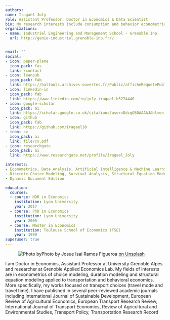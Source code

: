 ```yaml
---
authors:
name: Iragaël Joly
role: Assistant Professor, Doctor in Economics & Data Scientist
bio: My research interests include consumption and behavior econometric modelling applied to transport, food and innovative products. 
organizations:
- name: Industriel Engineering and Management School - Grenoble Inp
  url: http://genie-industriel.grenoble-inp.fr//


email: ""
social:
- icon: paper-plane
  icon_pack: fas
  link: /contact
- icon: leanpub
  icon_pack: fab
  link: https://haltools.archives-ouvertes.fr/Public/afficheRequetePubli.php?auteur_exp=iragael+joly&CB_ref_biblio=oui&langue=Anglais&tri_exp=annee_publi&tri_exp2=typdoc&tri_exp3=date_publi&ordre_aff=TA&Fen=Aff&css=../css/VisuOmbreVignettes.css
- icon: linkedin-in
  icon_pack: fab
  link: https://www.linkedin.com/in/joly-iragael-b5274440
- icon: google-scholar
  icon_pack: ai
  link: https://scholar.google.co.uk/citations?user=DdzqOB0AAAAJ&hl=en
- icon: github
  icon_pack: fab
  link: https://github.com/Iragael38
- icon: cv
  icon_pack: ai
  link: file/cv.pdf
- icon: researchgate
  icon_pack: ai
  link: https://www.researchgate.net/profile/Iragael_Joly

interests:
- Econometrics, Data Analysis, Artificial Intelligence & Machine Learning
- Discrete Choice Modeling, Survival Analysis, Structural Equation Modelling
- Dynamic Document Edition

education:
  courses:
  - course: HDR in Economics
    institution: Lyon University
    year: 2017
  - course: PhD in Economics
    institution: Lyon University
    year: 2005
  - course: Master in Economics
    institution: Toulouse School of Economics (TSE)
    year: 1999  
superuser: true
---
```




<figure class="kg-card kg-card-image kg-card-hascaption">
    <img src='/authors/admin/josue-isai-ramos-figueroa-qvBYnMuNJ9A-unsplash.jpg' alt="Photo by" class="kg-image" 
    <figcaption>Photo by Josue Isai Ramos Figueroa  <a href="https://unsplash.com/photos/qvBYnMuNJ9A">on Unsplash </a>
    </figcaption>
</figure>




I am Doctor in Economics, Assistant Professor at University Grenoble Alpes and researcher at Grenoble Applied Economics Lab. My fields of interests are in econometrics of choice modeling, duration modeling and structural equation modeling applied to transportation and behavioral economics. More specifically, my works focused on transport choices (travel mode and travel time). I have published in several peer-reviewed academic journals including International Journal of Sustainable Development, European Review of Agricultural Economics, European Transport Research Review, International Journal of Transport Economics, Review of Agricultural and Environmental Studies, Transport Policy, Transportation Research Record

